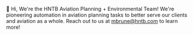 👋 Hi, We're the HNTB Aviation Planning + Environmental Team!
We're pioneering automation in aviation planning tasks to better serve our clients and aviation as a whole.
Reach out to us at mbrune@hntb.com to learn more!
